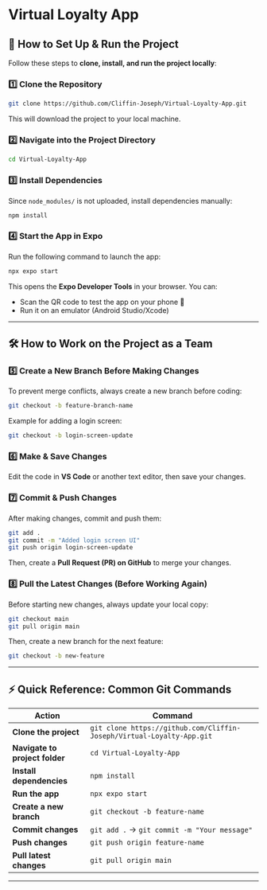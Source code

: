 # Virtual Loyalty App
## 🚀 How to Set Up & Run the Project
Follow these steps to **clone, install, and run the project locally**:

### **1️⃣ Clone the Repository**
```sh
git clone https://github.com/Cliffin-Joseph/Virtual-Loyalty-App.git
```
This will download the project to your local machine.

### **2️⃣ Navigate into the Project Directory**
```sh
cd Virtual-Loyalty-App
```

### **3️⃣ Install Dependencies**
Since `node_modules/` is not uploaded, install dependencies manually:
```sh
npm install
```

### **4️⃣ Start the App in Expo**
Run the following command to launch the app:
```sh
npx expo start
```

This opens the **Expo Developer Tools** in your browser. You can:
- Scan the QR code to test the app on your phone 📱
- Run it on an emulator (Android Studio/Xcode)

---

## 🛠 How to Work on the Project as a Team

### **5️⃣ Create a New Branch Before Making Changes**
To prevent merge conflicts, always create a new branch before coding:
```sh
git checkout -b feature-branch-name
```
Example for adding a login screen:
```sh
git checkout -b login-screen-update
```

### **6️⃣ Make & Save Changes**
Edit the code in **VS Code** or another text editor, then save your changes.

### **7️⃣ Commit & Push Changes**
After making changes, commit and push them:
```sh
git add .
git commit -m "Added login screen UI"
git push origin login-screen-update
```
Then, create a **Pull Request (PR) on GitHub** to merge your changes.

### **8️⃣ Pull the Latest Changes (Before Working Again)**
Before starting new changes, always update your local copy:
```sh
git checkout main
git pull origin main
```
Then, create a new branch for the next feature:
```sh
git checkout -b new-feature
```

---

## ⚡ Quick Reference: Common Git Commands
| Action | Command |
|------|---------|
| **Clone the project** | `git clone https://github.com/Cliffin-Joseph/Virtual-Loyalty-App.git` |
| **Navigate to project folder** | `cd Virtual-Loyalty-App` |
| **Install dependencies** | `npm install` |
| **Run the app** | `npx expo start` |
| **Create a new branch** | `git checkout -b feature-name` |
| **Commit changes** | `git add .` → `git commit -m "Your message"` |
| **Push changes** | `git push origin feature-name` |
| **Pull latest changes** | `git pull origin main` |

---

